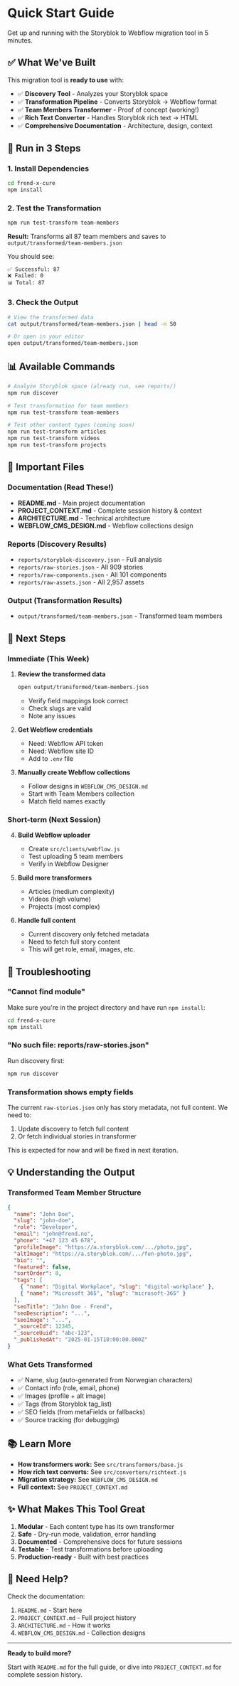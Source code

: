 # Quick Start Guide

Get up and running with the Storyblok to Webflow migration tool in 5 minutes.

## ✅ What We've Built

This migration tool is **ready to use** with:

- ✅ **Discovery Tool** - Analyzes your Storyblok space
- ✅ **Transformation Pipeline** - Converts Storyblok → Webflow format
- ✅ **Team Members Transformer** - Proof of concept (working!)
- ✅ **Rich Text Converter** - Handles Storyblok rich text → HTML
- ✅ **Comprehensive Documentation** - Architecture, design, context

## 🚀 Run in 3 Steps

### 1. Install Dependencies

```bash
cd frend-x-cure
npm install
```

### 2. Test the Transformation

```bash
npm run test-transform team-members
```

**Result:** Transforms all 87 team members and saves to `output/transformed/team-members.json`

You should see:
```
✅ Successful: 87
❌ Failed: 0
📊 Total: 87
```

### 3. Check the Output

```bash
# View the transformed data
cat output/transformed/team-members.json | head -n 50

# Or open in your editor
open output/transformed/team-members.json
```

## 📊 Available Commands

```bash
# Analyze Storyblok space (already run, see reports/)
npm run discover

# Test transformation for team members
npm run test-transform team-members

# Test other content types (coming soon)
npm run test-transform articles
npm run test-transform videos
npm run test-transform projects
```

## 📁 Important Files

### Documentation (Read These!)

- **README.md** - Main project documentation
- **PROJECT_CONTEXT.md** - Complete session history & context
- **ARCHITECTURE.md** - Technical architecture
- **WEBFLOW_CMS_DESIGN.md** - Webflow collections design

### Reports (Discovery Results)

- `reports/storyblok-discovery.json` - Full analysis
- `reports/raw-stories.json` - All 909 stories
- `reports/raw-components.json` - All 101 components
- `reports/raw-assets.json` - All 2,957 assets

### Output (Transformation Results)

- `output/transformed/team-members.json` - Transformed team members

## 🎯 Next Steps

### Immediate (This Week)

1. **Review the transformed data**
   ```bash
   open output/transformed/team-members.json
   ```
   - Verify field mappings look correct
   - Check slugs are valid
   - Note any issues

2. **Get Webflow credentials**
   - Need: Webflow API token
   - Need: Webflow site ID
   - Add to `.env` file

3. **Manually create Webflow collections**
   - Follow designs in `WEBFLOW_CMS_DESIGN.md`
   - Start with Team Members collection
   - Match field names exactly

### Short-term (Next Session)

4. **Build Webflow uploader**
   - Create `src/clients/webflow.js`
   - Test uploading 5 team members
   - Verify in Webflow Designer

5. **Build more transformers**
   - Articles (medium complexity)
   - Videos (high volume)
   - Projects (most complex)

6. **Handle full content**
   - Current discovery only fetched metadata
   - Need to fetch full story content
   - This will get role, email, images, etc.

## 🐛 Troubleshooting

### "Cannot find module"

Make sure you're in the project directory and have run `npm install`:
```bash
cd frend-x-cure
npm install
```

### "No such file: reports/raw-stories.json"

Run discovery first:
```bash
npm run discover
```

### Transformation shows empty fields

The current `raw-stories.json` only has story metadata, not full content. We need to:
1. Update discovery to fetch full content
2. Or fetch individual stories in transformer

This is expected for now and will be fixed in next iteration.

## 💡 Understanding the Output

### Transformed Team Member Structure

```json
{
  "name": "John Doe",
  "slug": "john-doe",
  "role": "Developer",
  "email": "john@frend.no",
  "phone": "+47 123 45 678",
  "profileImage": "https://a.storyblok.com/.../photo.jpg",
  "altImage": "https://a.storyblok.com/.../fun-photo.jpg",
  "bio": "",
  "featured": false,
  "sortOrder": 0,
  "tags": [
    { "name": "Digital Workplace", "slug": "digital-workplace" },
    { "name": "Microsoft 365", "slug": "microsoft-365" }
  ],
  "seoTitle": "John Doe - Frend",
  "seoDescription": "...",
  "seoImage": "...",
  "_sourceId": 12345,
  "_sourceUuid": "abc-123",
  "_publishedAt": "2025-01-15T10:00:00.000Z"
}
```

### What Gets Transformed

- ✅ Name, slug (auto-generated from Norwegian characters)
- ✅ Contact info (role, email, phone)
- ✅ Images (profile + alt image)
- ✅ Tags (from Storyblok tag_list)
- ✅ SEO fields (from metaFields or fallbacks)
- ✅ Source tracking (for debugging)

## 📚 Learn More

- **How transformers work:** See `src/transformers/base.js`
- **How rich text converts:** See `src/converters/richtext.js`
- **Migration strategy:** See `WEBFLOW_CMS_DESIGN.md`
- **Full context:** See `PROJECT_CONTEXT.md`

## ✨ What Makes This Tool Great

1. **Modular** - Each content type has its own transformer
2. **Safe** - Dry-run mode, validation, error handling
3. **Documented** - Comprehensive docs for future sessions
4. **Testable** - Test transformations before uploading
5. **Production-ready** - Built with best practices

## 🤝 Need Help?

Check the documentation:
1. `README.md` - Start here
2. `PROJECT_CONTEXT.md` - Full project history
3. `ARCHITECTURE.md` - How it works
4. `WEBFLOW_CMS_DESIGN.md` - Collection designs

---

**Ready to build more?**

Start with `README.md` for the full guide, or dive into `PROJECT_CONTEXT.md` for complete session history.
